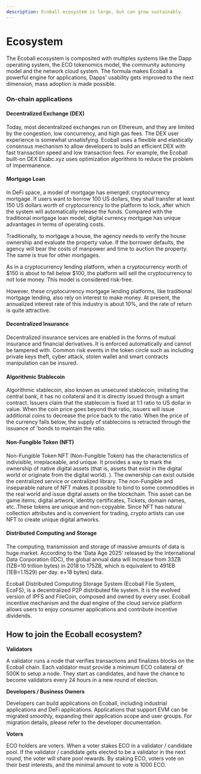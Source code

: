```yaml
---
description: Ecoball ecosystem is large, but can grow sustainably.
---
```


# Ecosystem

The Ecoball ecosystem is composited with multiples systems like the Dapp operating system, the ECO tokenomics model, the community autonomy model and the network cloud system. The formula makes Ecoball a powerful engine for applications, Dapps' usability gets improved to the next dimension, mass adoption is made possible.

### On-chain applications

#### Decentralized Exchange (DEX) <a href="decentralized-exchange-dex" id="decentralized-exchange-dex"></a>

Today, most decentralized exchanges run on Ethereum, and they are limited by the congestion, low concurrency, and high gas fees. The DEX user experience is somewhat unsatisfying. Ecoball uses a flexible and elastically consensus mechanism to allow developers to build an efficient DEX with fast transaction speed and low transaction fees. For example, the Ecoball built-on DEX Exabc.xyz uses optimization algorithms to reduce the problem of impermanence.

#### Mortgage Loan <a href="mortgage-loan" id="mortgage-loan"></a>

In DeFi space, a model of mortgage has emerged: cryptocurrency mortgage. If users want to borrow 100 US dollars, they shall transfer at least 150 US dollars worth of cryptocurrency to the platform to lock, after which the system will automatically release the funds. Compared with the traditional mortgage loan model, digital currency mortgage has unique advantages in terms of operating costs.

Traditionally, to mortgage a house, the agency needs to verify the house ownership and evaluate the property value. If the borrower defaults, the agency will bear the costs of manpower and time to auction the property. The same is true for other mortgages.&#x20;

As in a cryptocurrency lending platform, when a cryptocurrency worth of $150 is about to fall below $100, the platform will sell the cryptocurrency to not lose money. This model is considered risk-free.

However, these cryptocurrency mortgage lending platforms, like traditional mortgage lending, also rely on interest to make money. At present, the annualized interest rate of this industry is about 10%, and the rate of return is quite attractive.

#### Decentralized Insurance <a href="decentralized-insurance" id="decentralized-insurance"></a>

Decentralized insurance services are enabled in the forms of mutual insurance and financial derivatives. It is enforced automatically and cannot be tampered with. Common risk events in the token circle such as including private keys theft, cyber attack, stolen wallet and smart contracts manipulation can be insured.

#### Algorithmic Stablecoin <a href="algorithmic-stablecoin" id="algorithmic-stablecoin"></a>

Algorithmic stablecoin, also known as unsecured stablecoin, imitating the central bank, it has no collateral and it is directly issued through a smart contract. Issuers claim that the stablecoin is fixed at 1:1 ratio to US dollar in value. When the coin price goes beyond that ratio, issuers will issue additional coins to decrease the price back to the ratio. When the price of the currency falls below, the supply of stablecoins is retracted through the issuance of 'bonds to maintain the ratio.

#### Non-Fungible Token (NFT) <a href="non-fungible-token-nft" id="non-fungible-token-nft"></a>

Non-Fungible Token NFT (Non-Fungible Token) has the characteristics of indivisible, irreplaceable, and unique. It provides a way to mark the ownership of native digital assets (that is, assets that exist in the digital world or originate from the digital world). ). The ownership can exist outside the centralized service or centralized library. The non-Fungible and inseparable nature of NFT makes it possible to bind to some commodities in the real world and issue digital assets on the blockchain. This asset can be game items, digital artwork, identity certificates, Tickets, domain names, etc..These tokens are unique and non-copyable. Since NFT has natural collection attributes and is convenient for trading, crypto artists can use NFT to create unique digital artworks.

#### Distributed Computing and Storage <a href="distributed-computing-and-storage" id="distributed-computing-and-storage"></a>

The computing, transmission and storage of massive amounts of data is huge market. According to the 'Data Age 2025' released by the International Data Corporation (IDC), the global annual data will increase from 33ZB (1ZB=10 trillion bytes) in 2018 to 175ZB, which is equivalent to 491EB (1EB=1.1529) per day. e+18 bytes) data.

Ecoball Distributed Computing Storage System (Ecoball File System, EcoFS), is a decentralized P2P distributed file system. It is the evolved version of IPFS and FileCoin, composed and owned by every user. Ecoball incentive mechanism and the dual engine of the cloud service platform allows users to enjoy consumer applications and contribute incentive dividends.

## How to join the Ecoball ecosystem? <a href="how-to-join-the-ecoball-ecosystem" id="how-to-join-the-ecoball-ecosystem"></a>

**Validators**

A validator runs a node that verifies transactions and finalizes blocks on the Ecoball chain. Each validator must provide a minimum ECO collateral of 500K to setup a node. They start as candidates, and have the chance to become validators every 24 hours in a new round of election.

**Developers / Business Owners**

Developers can build applications on Ecoball, including industrial applications and DeFi applications. Applications that support EVM can be migrated smoothly, expanding their application scope and user groups. For migration details, please refer to the developer documentation.

**Voters**

ECO holders are voters. When a voter stakes ECO in a validator / candidate pool. If the validator / candidate gets elected to be a validator in the next round, the voter will share pool rewards. By staking ECO, voters vote on their best interests, and the minimal amount to vote is 1000 ECO.
